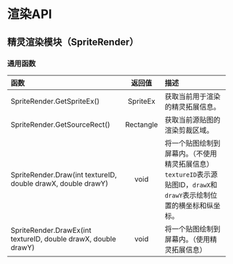 # 渲染API

## 精灵渲染模块（SpriteRender）

### 通用函数

| 函数 | 返回值 | 描述 |
| :--- | :---: | :--- |
| SpriteRender.GetSpriteEx\(\) | SpriteEx | 获取当前用于渲染的精灵拓展信息。 |
| SpriteRender.GetSourceRect\(\) | Rectangle | 获取当前源贴图的渲染剪裁区域。 |
| SpriteRender.Draw\(int textureID, double drawX, double drawY\) | void | 将一个贴图绘制到屏幕内。（不使用精灵拓展信息） `textureID`表示源贴图ID，`drawX`和`drawY`表示绘制位置的横坐标和纵坐标。 |
| SpriteRender.DrawEx\(int textureID, double drawX, double drawY\) | void | 将一个贴图绘制到屏幕内。（使用精灵拓展信息） |



